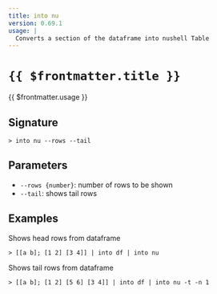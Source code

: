 ```yaml
---
title: into nu
version: 0.69.1
usage: |
  Converts a section of the dataframe into nushell Table
---
```


# <code>{{ $frontmatter.title }}</code>

<div style='white-space: pre-wrap;'>{{ $frontmatter.usage }}</div>

## Signature

```> into nu --rows --tail```

## Parameters

 -  `--rows {number}`: number of rows to be shown
 -  `--tail`: shows tail rows

## Examples

Shows head rows from dataframe
```shell
> [[a b]; [1 2] [3 4]] | into df | into nu
```

Shows tail rows from dataframe
```shell
> [[a b]; [1 2] [5 6] [3 4]] | into df | into nu -t -n 1
```

